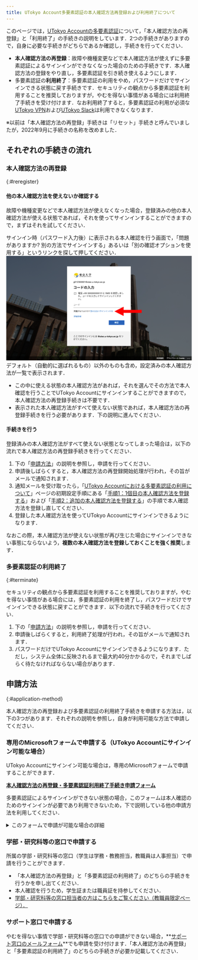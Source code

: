 ```yaml
---
title: UTokyo Account多要素認証の本人確認方法再登録および利用終了について
---
```


このページでは，[UTokyo Accountの多要素認証](.)について，「本人確認方法の再登録」と「利用終了」の手続きの説明をしています．2つの手続きがありますので，自身に必要な手続きがどちらであるか確認し，手続きを行ってください．

- **本人確認方法の再登録**：故障や機種変更などで本人確認方法が使えずに多要素認証によるサインインができなくなった場合のための手続きです．本人確認方法の登録をやり直し，多要素認証を引き続き使えるようにします．
- 多要素認証の**利用終了**：多要素認証の利用をやめ，パスワードだけでサインインできる状態に戻す手続きです．セキュリティの観点から多要素認証を利用することを推奨しておりますが，やむを得ない事情がある場合には利用終了手続きを受け付けます．なお利用終了すると，多要素認証の利用が必須な[UTokyo VPN](/utokyo_vpn/)および[UTokyo Slack](/slack/)は利用できなくなります．

※以前は「本人確認方法の再登録」手続きは「リセット」手続きと呼んでいましたが，2022年9月に手続きの名称を改めました．

## それぞれの手続きの流れ

### 本人確認方法の再登録
{:#reregister}

#### 他の本人確認方法を使えないか確認する

故障や機種変更などで本人確認方法が使えなくなった場合，登録済みの他の本人確認方法が使える状態であれば，それを使ってサインインすることができますので，まずはそれを試してください．

サインイン時（パスワード入力後）に表示される本人確認を行う画面で，「問題がありますか? 別の方法でサインインする」あるいは「別の確認オプションを使用する」というリンクを探して押してください．
<img src="signin_with_another_method.png">
デフォルト（自動的に選ばれるもの）以外のものも含め，設定済みの本人確認方法が一覧で表示されます．

- この中に使える状態の本人確認方法があれば，それを選んでその方法で本人確認を行うことでUTokyo Accountにサインインすることができますので，本人確認方法の再登録手続きは不要です．
- 表示された本人確認方法がすべて使えない状態であれば，本人確認方法の再登録手続きを行う必要があります．下の説明に進んでください．

#### 手続きを行う

登録済みの本人確認方法がすべて使えない状態となってしまった場合は，以下の流れで本人確認方法の再登録手続きを行ってください．

1. 下の「[申請方法](#application-method)」の説明を参照し，申請を行ってください．
1. 申請後しばらくすると，本人確認方法の再登録開始処理が行われ，その旨がメールで通知されます．
1. 通知メールを受け取ったら，「[UTokyo Accountにおける多要素認証の利用について](.)」ページの初期設定手順にある「[手順1：1個目の本人確認方法を登録する](.#initial-first)」および「[手順2：追加の本人確認方法を登録する](.#initial-alternative)」の手順で本人確認方法を登録し直してください．
1. 登録した本人確認方法を使ってUTokyo Accountにサインインできるようになります．

なおこの際，本人確認方法が使えない状態が再び生じた場合にサインインできない事態にならないよう，**複数の本人確認方法を登録しておくことを強く推奨**します．

### 多要素認証の利用終了
{:#terminate}

セキュリティの観点から多要素認証を利用することを推奨しておりますが，やむを得ない事情がある場合には，多要素認証の利用を終了し，パスワードだけでサインインできる状態に戻すことができます．以下の流れで手続きを行ってください．

1. 下の「[申請方法](#application-method)」の説明を参照し，申請を行ってください．
1. 申請後しばらくすると，利用終了処理が行われ，その旨がメールで通知されます．
1. パスワードだけでUTokyo Accountにサインインできるようになります．ただし，システム全体に反映されるまで最大約40分かかるので，それまでしばらく待たなければならない場合があります．

## 申請方法
{:#application-method}

本人確認方法の再登録および多要素認証の利用終了手続きを申請する方法は，以下の3つがあります．それぞれの説明を参照し，自身が利用可能な方法で申請してください．

### 専用のMicrosoftフォームで申請する（UTokyo Accountにサインイン可能な場合）

UTokyo Accountにサインイン可能な場合は，専用のMicrosoftフォームで申請することができます．

<b class="box center">
<a href="https://forms.office.com/r/iLaG3KRuc6)">本人確認方法の再登録・多要素認証利用終了手続き申請フォーム</a>
</b>

多要素認証によるサインインができない状態の場合，このフォームは本人確認のためのサインインが必要であり利用できないため，下で説明している他の申請方法を利用してください．

<details>
    <summary>このフォームで申請が可能な場合の詳細</summary>
    次のような場合にこのフォームを利用した申請が可能であると想定しています．
    <ul>
        <li>
            多要素認証の初期設定を行っている途中でトラブルが生じ，本人確認方法の再登録が必要になった場合
            <ul>
                <li>初期設定の手順4（利用申請）を行うまではサインインの際に多要素認証を求められることがないため，初期設定の途中であればMicrosoftフォームにサインインしてアクセスすることが可能な場合があります．</li>
            </ul>
        </li>
        <li>多要素認証を利用してサインインすることはできているが，利用終了したい場合</li>
    </ul>
</details>

### 学部・研究科等の窓口で申請する

所属の学部・研究科等の窓口（学生は学務・教務担当，教職員は人事担当）で申請を行うことができます．

- 「本人確認方法の再登録」と「多要素認証の利用終了」のどちらの手続きを行うかを申し出てください．
- 本人確認を行うため，学生証または職員証を持参してください．
- [学部・研究科等の窓口担当者の方はこちらをご覧ください（教職員限定ページ）．](https://univtokyo.sharepoint.com/sites/utokyoportal/wiki/d/MFA_Reset_Request.aspx)

### サポート窓口で申請する

やむを得ない事情で学部・研究科等の窓口での申請ができない場合，**[サポート窓口のメールフォーム](/support/#email-form)**でも申請を受け付けます．「本人確認方法の再登録」と「多要素認証の利用終了」のどちらの手続きが必要か記載してください．
